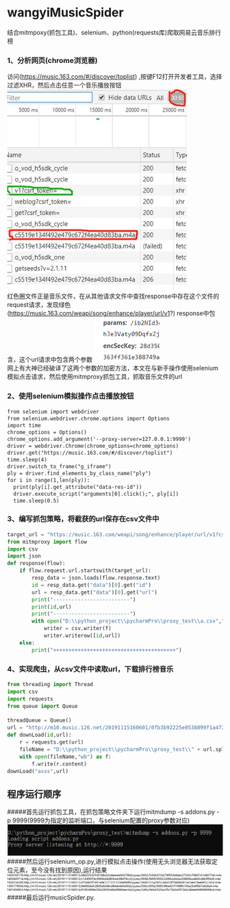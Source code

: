 # wangyiMusicSpider
结合mitmpoxy(抓包工具)、selenium、python(requests库)爬取网易云音乐排行榜
### 1、分析网页(chrome浏览器)
 访问(https://music.163.com/#/discover/toplist) ,按键F12打开开发者工具，选择过滤XHR，然后点击任意一个音乐播放按钮
            ![](https://github.com/fuxiaofeng08/wangyiMusicSpider/blob/master/pic/20191227133853.jpg)  
            红色圈文件正是音乐文件，在从其他请求文件中查找response中存在这个文件的request请求，发现绿色(https://music.163.com/weapi/song/enhance/player/url/v1?) response中包含，这个url请求中包含两个参数
            ![](https://github.com/fuxiaofeng08/wangyiMusicSpider/blob/master/pic/20191227142802.png)  
            网上有大神已经破译了这两个参数的加密方法，本文在与新手操作使用selenium模拟点击请求，然后使用mitmproxy抓包工具，抓取音乐文件的url
### 2、使用selenium模拟操作点击播放按钮
  ```pthon
  from selenium import webdriver
from selenium.webdriver.chrome.options import Options
import time
chrome_options = Options()
chrome_options.add_argument('--proxy-server=127.0.0.1:9999')
driver = webdriver.Chrome(chrome_options=chrome_options)
driver.get("https://music.163.com/#/discover/toplist")
time.sleep(4)
driver.switch_to_frame("g_iframe")
ply = driver.find_elements_by_class_name("ply")
for i in range(1,len(ply)):
    print(ply[i].get_attribute("data-res-id"))
    driver.execute_script("arguments[0].click();", ply[i])
    time.sleep(0.5)
  ```
### 3、编写抓包策略，将截获的url保存在csv文件中
```python
target_url = "https://music.163.com/weapi/song/enhance/player/url/v1?csrf_token="
from mitmproxy import flow
import csv
import json
def response(flow):
    if flow.request.url.startswith(target_url):
        resp_data = json.loads(flow.response.text)
        id = resp_data.get("data")[0].get("id")
        url = resp_data.get("data")[0].get("url")
        print("-------------------------")
        print(id,url)
        print("-------------------------")
        with open("D:\\python_project\\pycharmPro\\proxy_test\\a.csv","a",newline="") as f:
            writer = csv.writer(f)
            writer.writerow([id,url])
    else:
        print("++++++++++++++++++++++++++++++++++++++++")
```
### 4、实现爬虫，从csv文件中读取url，下载排行榜音乐
```python
from threading import Thread
import csv
import requests
from queue import Queue

threadQueue = Queue()
url = "http://m10.music.126.net/20191115160601/0fb3b92225e0538899f1a472e81315dc/ymusic/010b/510f/0e58/6ad4671e1ffe09c97f7992874b925ccc.mp3"
def downLoad(id,url):
    r = requests.get(url)
    fileName = "D:\\python_project\\pycharmPro\\proxy_test\\" + url.split('/')[-1]
    with open(fileName,"wb") as f:
        f.write(r.content)
downLoad("asss",url)
```

## 程序运行顺序
 #####首先运行抓包工具，在抓包策略文件夹下运行mitmdump -s addons.py -p 9999(9999为指定的监听端口，与selenium配置的proxy参数对应)  
 ![](https://github.com/fuxiaofeng08/wangyiMusicSpider/blob/master/pic/20191227144537.png)  
 #####然后运行selenium_op.py,进行模拟点击操作(使用无头浏览器无法获取定位元素，至今没有找到原因),运行结果
 ![](https://github.com/fuxiaofeng08/wangyiMusicSpider/blob/master/pic/20191227144728.png)  
 #####最后运行musicSpider.py.
 

